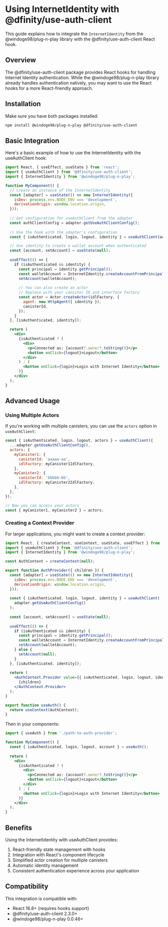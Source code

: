 # Using InternetIdentity with @dfinity/use-auth-client

This guide explains how to integrate the `InternetIdentity` from the @windoge98/plug-n-play library with the @dfinity/use-auth-client React hook.

## Overview

The @dfinity/use-auth-client package provides React hooks for handling Internet Identity authentication. While the @windoge98/plug-n-play library already handles authentication natively, you may want to use the React hooks for a more React-friendly approach.

## Installation

Make sure you have both packages installed:

```bash
npm install @windoge98/plug-n-play @dfinity/use-auth-client
```

## Basic Integration

Here's a basic example of how to use the InternetIdentity with the useAuthClient hook:

```jsx
import React, { useEffect, useState } from 'react';
import { useAuthClient } from '@dfinity/use-auth-client';
import { InternetIdentity } from '@windoge98/plug-n-play';

function MyComponent() {
  // Create an instance of the InternetIdentity
  const [adapter] = useState(() => new InternetIdentity({
    isDev: process.env.NODE_ENV === 'development',
    derivationOrigin: window.location.origin,
  }));
  
  // Get configuration for useAuthClient from the adapter
  const authClientConfig = adapter.getUseAuthClientConfig();
  
  // Use the hook with the adapter's configuration
  const { isAuthenticated, login, logout, identity } = useAuthClient(authClientConfig);

  // Use identity to create a wallet account when authenticated
  const [account, setAccount] = useState(null);
  
  useEffect(() => {
    if (isAuthenticated && identity) {
      const principal = identity.getPrincipal();
      const walletAccount = InternetIdentity.createAccountFromPrincipal(principal);
      setAccount(walletAccount);
      
      // You can also create an actor
      // Replace with your canister ID and interface factory
      const actor = Actor.createActor(idlFactory, {
        agent: new HttpAgent({ identity }),
        canisterId,
      });
    }
  }, [isAuthenticated, identity]);

  return (
    <div>
      {isAuthenticated ? (
        <div>
          <p>Connected as: {account?.owner?.toString()}</p>
          <button onClick={logout}>Logout</button>
        </div>
      ) : (
        <button onClick={login}>Login with Internet Identity</button>
      )}
    </div>
  );
}
```

## Advanced Usage

### Using Multiple Actors

If you're working with multiple canisters, you can use the `actors` option in `useAuthClient`:

```jsx
const { isAuthenticated, login, logout, actors } = useAuthClient({
  ...adapter.getUseAuthClientConfig(),
  actors: {
    myCanister1: {
      canisterId: 'aaaaa-aa',
      idlFactory: myCanister1IdlFactory,
    },
    myCanister2: {
      canisterId: 'bbbbb-bb',
      idlFactory: myCanister2IdlFactory,
    },
  },
});

// Now you can access your actors
const { myCanister1, myCanister2 } = actors;
```

### Creating a Context Provider

For larger applications, you might want to create a context provider:

```jsx
import React, { createContext, useContext, useState, useEffect } from 'react';
import { useAuthClient } from '@dfinity/use-auth-client';
import { InternetIdentity } from '@windoge98/plug-n-play';

const AuthContext = createContext(null);

export function AuthProvider({ children }) {
  const [adapter] = useState(() => new InternetIdentity({
    isDev: process.env.NODE_ENV === 'development',
    derivationOrigin: window.location.origin,
  }));
  
  const { isAuthenticated, login, logout, identity } = useAuthClient(
    adapter.getUseAuthClientConfig()
  );
  
  const [account, setAccount] = useState(null);
  
  useEffect(() => {
    if (isAuthenticated && identity) {
      const principal = identity.getPrincipal();
      const walletAccount = InternetIdentity.createAccountFromPrincipal(principal);
      setAccount(walletAccount);
    } else {
      setAccount(null);
    }
  }, [isAuthenticated, identity]);
  
  return (
    <AuthContext.Provider value={{ isAuthenticated, login, logout, identity, account }}>
      {children}
    </AuthContext.Provider>
  );
}

export function useAuth() {
  return useContext(AuthContext);
}
```

Then in your components:

```jsx
import { useAuth } from './path-to-auth-provider';

function MyComponent() {
  const { isAuthenticated, login, logout, account } = useAuth();
  
  return (
    <div>
      {isAuthenticated ? (
        <div>
          <p>Connected as: {account?.owner?.toString()}</p>
          <button onClick={logout}>Logout</button>
        </div>
      ) : (
        <button onClick={login}>Login with Internet Identity</button>
      )}
    </div>
  );
}
```

## Benefits

Using the InternetIdentity with useAuthClient provides:

1. React-friendly state management with hooks
2. Integration with React's component lifecycle
3. Simplified actor creation for multiple canisters
4. Automatic identity management
5. Consistent authentication experience across your application

## Compatibility

This integration is compatible with:

- React 16.8+ (requires hooks support)
- @dfinity/use-auth-client 2.3.0+
- @windoge98/plug-n-play 0.0.46+ 